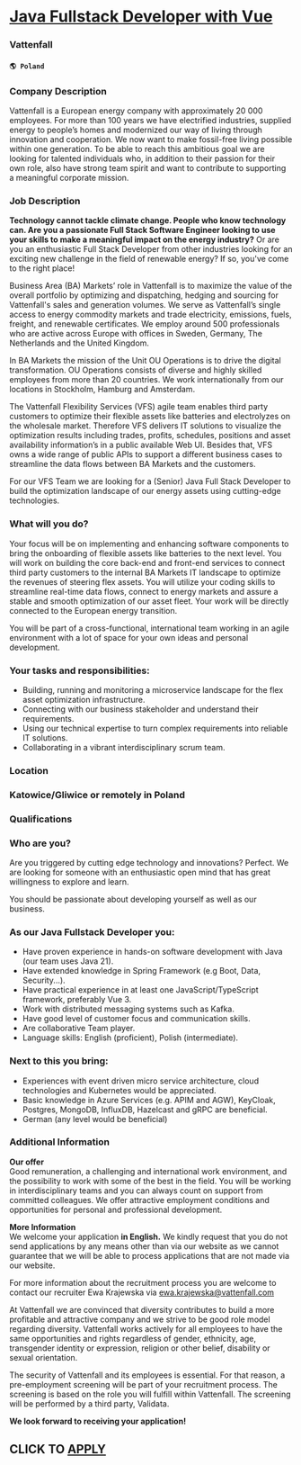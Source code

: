 # [Java Fullstack Developer with Vue](https://www.remotewlb.com/apply/java-fullstack-developer-with-vue)  
### Vattenfall  
#### `🌎 Poland`  

### Company Description

Vattenfall is a European energy company with approximately 20 000 employees. For more than 100 years we have electrified industries, supplied energy to people’s homes and modernized our way of living through innovation and cooperation. We now want to make fossil-free living possible within one generation. To be able to reach this ambitious goal we are looking for talented individuals who, in addition to their passion for their own role, also have strong team spirit and want to contribute to supporting a meaningful corporate mission.

### Job Description

 **Technology cannot tackle climate change. People who know technology can. Are you a passionate Full Stack Software Engineer looking to use your skills to make a meaningful impact on the energy industry?** Or are you an enthusiastic Full Stack Developer from other industries looking for an exciting new challenge in the field of renewable energy? If so, you've come to the right place!

Business Area (BA) Markets’ role in Vattenfall is to maximize the value of the overall portfolio by optimizing and dispatching, hedging and sourcing for Vattenfall's sales and generation volumes. We serve as Vattenfall’s single access to energy commodity markets and trade electricity, emissions, fuels, freight, and renewable certificates. We employ around 500 professionals who are active across Europe with offices in Sweden, Germany, The Netherlands and the United Kingdom.

In BA Markets the mission of the Unit OU Operations is to drive the digital transformation. OU Operations consists of diverse and highly skilled employees from more than 20 countries. We work internationally from our locations in Stockholm, Hamburg and Amsterdam.

The Vattenfall Flexibility Services (VFS) agile team enables third party customers to optimize their flexible assets like batteries and electrolyzes on the wholesale market. Therefore VFS delivers IT solutions to visualize the optimization results including trades, profits, schedules, positions and asset availability information’s in a public available Web UI. Besides that, VFS owns a wide range of public APIs to support a different business cases to streamline the data flows between BA Markets and the customers.

For our VFS Team we are looking for a (Senior) Java Full Stack Developer to build the optimization landscape of our energy assets using cutting-edge technologies.

### What will you do?

Your focus will be on implementing and enhancing software components to bring the onboarding of flexible assets like batteries to the next level. You will work on building the core back-end and front-end services to connect third party customers to the internal BA Markets IT landscape to optimize the revenues of steering flex assets. You will utilize your coding skills to streamline real-time data flows, connect to energy markets and assure a stable and smooth optimization of our asset fleet. Your work will be directly connected to the European energy transition.

You will be part of a cross-functional, international team working in an agile environment with a lot of space for your own ideas and personal development.

###  Your tasks and responsibilities:

  * Building, running and monitoring a microservice landscape for the flex asset optimization infrastructure.
  * Connecting with our business stakeholder and understand their requirements.
  * Using our technical expertise to turn complex requirements into reliable IT solutions.
  * Collaborating in a vibrant interdisciplinary scrum team.

### Location

### Katowice/Gliwice or remotely in Poland

### Qualifications

### Who are you?

Are you triggered by cutting edge technology and innovations? Perfect. We are looking for someone with an enthusiastic open mind that has great willingness to explore and learn.

You should be passionate about developing yourself as well as our business.

### As our Java Fullstack Developer you:

  * Have proven experience in hands-on software development with Java (our team uses Java 21).
  * Have extended knowledge in Spring Framework (e.g Boot, Data, Security...).
  * Have practical experience in at least one JavaScript/TypeScript framework, preferably Vue 3.
  * Work with distributed messaging systems such as Kafka.
  * Have good level of customer focus and communication skills.
  * Are collaborative Team player.
  * Language skills: English (proficient), Polish (intermediate).

### Next to this you bring:

  * Experiences with event driven micro service architecture, cloud technologies and Kubernetes would be appreciated.
  * Basic knowledge in Azure Services (e.g. APIM and AGW), KeyCloak, Postgres, MongoDB, InfluxDB, Hazelcast and gRPC are beneficial.
  * German (any level would be beneficial) 

### Additional Information

 **Our offer**  
Good remuneration, a challenging and international work environment, and the possibility to work with some of the best in the field. You will be working in interdisciplinary teams and you can always count on support from committed colleagues. We offer attractive employment conditions and opportunities for personal and professional development.  
  
**More Information**  
We welcome your application **in English.** We kindly request that you do not send applications by any means other than via our website as we cannot guarantee that we will be able to process applications that are not made via our website.  
  
For more information about the recruitment process you are welcome to contact our recruiter Ewa Krajewska via ewa.krajewska@vattenfall.com

At Vattenfall we are convinced that diversity contributes to build a more profitable and attractive company and we strive to be good role model regarding diversity. Vattenfall works actively for all employees to have the same opportunities and rights regardless of gender, ethnicity, age, transgender identity or expression, religion or other belief, disability or sexual orientation.

The security of Vattenfall and its employees is essential. For that reason, a pre-employment screening will be part of your recruitment process. The screening is based on the role you will fulfill within Vattenfall. The screening will be performed by a third party, Validata.  
  
 **We look forward to receiving your application!**

  
## CLICK TO [APPLY](https://www.remotewlb.com/apply/java-fullstack-developer-with-vue)

